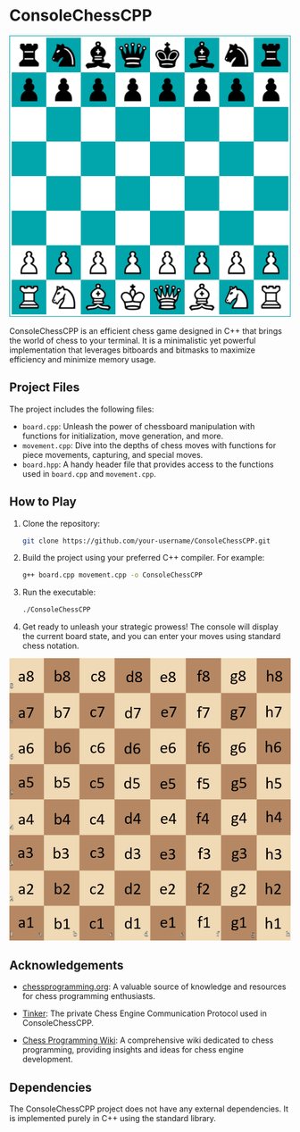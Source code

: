 # ConsoleChessCPP

![Chessboard](chessboard-29630_1280.png)

ConsoleChessCPP is an efficient chess game designed in C++ that brings the world of chess to your terminal. It is a minimalistic yet powerful implementation that leverages bitboards and bitmasks to maximize efficiency and minimize memory usage.

## Project Files

The project includes the following files:

- `board.cpp`: Unleash the power of chessboard manipulation with functions for initialization, move generation, and more.
- `movement.cpp`: Dive into the depths of chess moves with functions for piece movements, capturing, and special moves.
- `board.hpp`: A handy header file that provides access to the functions used in `board.cpp` and `movement.cpp`.

## How to Play

1. Clone the repository:

   ```bash
   git clone https://github.com/your-username/ConsoleChessCPP.git
   ```

2. Build the project using your preferred C++ compiler. For example:

   ```bash
   g++ board.cpp movement.cpp -o ConsoleChessCPP
   ```

3. Run the executable:

   ```bash
   ./ConsoleChessCPP
   ```

4. Get ready to unleash your strategic prowess! The console will display the current board state, and you can enter your moves using standard chess notation.

![Notation-Sheet](Algebraic-Notation.png)

## Acknowledgements

- [chessprogramming.org](https://www.chessprogramming.org/): A valuable source of knowledge and resources for chess programming enthusiasts.

- [Tinker](https://www.chessprogramming.net/tinker/): The private Chess Engine Communication Protocol used in ConsoleChessCPP.

- [Chess Programming Wiki](https://www.stmintz.com/ccc/index.php?id=487844): A comprehensive wiki dedicated to chess programming, providing insights and ideas for chess engine development.

## Dependencies

The ConsoleChessCPP project does not have any external dependencies. It is implemented purely in C++ using the standard library.
